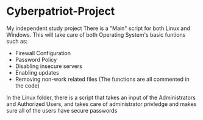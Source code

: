 # Cyberpatriot-Project
My independent study project
There is a "Main" script for both Linux and Windows. This will take care of both Operating System's basic funtions such as:
- Firewall Configuration
- Password Policy
- Disabling insecure servers
- Enabling updates
- Removing non-work related files
(The functions are all commented in the code)

In the Linux folder, there is a script that takes an input of the Administrators and Authorized Users, and takes care of administrator privledge and makes sure all of the users have secure passwords
